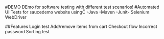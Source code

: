 #DEMO
DEmo for software testing with different test scenarios!
#Automated UI Tests for saucedemo website usingČ
-Java
-Maven
-Junit-
Selenium WebDriver

##Features
Login test
Add/remove items from cart
Checkout flow
Incorrect password
Sorting test
